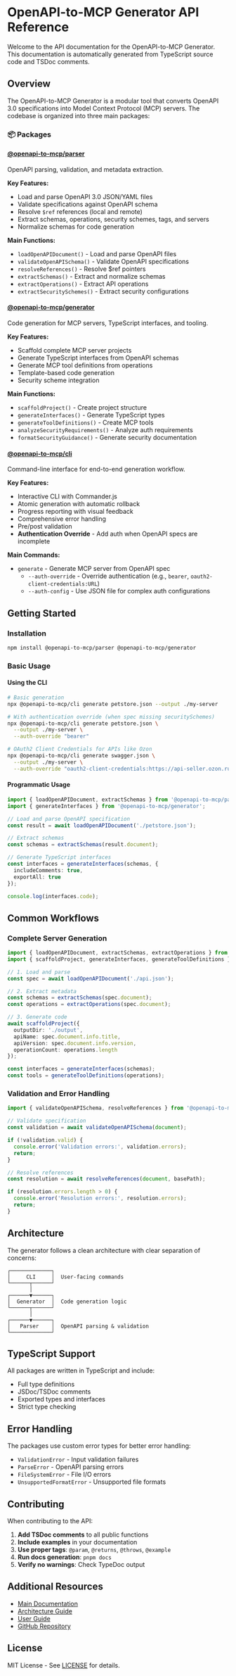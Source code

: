 # OpenAPI-to-MCP Generator API Reference

Welcome to the API documentation for the OpenAPI-to-MCP Generator. This documentation is automatically generated from TypeScript source code and TSDoc comments.

## Overview

The OpenAPI-to-MCP Generator is a modular tool that converts OpenAPI 3.0 specifications into Model Context Protocol (MCP) servers. The codebase is organized into three main packages:

### 📦 Packages

#### [@openapi-to-mcp/parser](./modules/_openapi_to_mcp_parser.md)
OpenAPI parsing, validation, and metadata extraction.

**Key Features:**
- Load and parse OpenAPI 3.0 JSON/YAML files
- Validate specifications against OpenAPI schema
- Resolve `$ref` references (local and remote)
- Extract schemas, operations, security schemes, tags, and servers
- Normalize schemas for code generation

**Main Functions:**
- `loadOpenAPIDocument()` - Load and parse OpenAPI files
- `validateOpenAPISchema()` - Validate OpenAPI specifications
- `resolveReferences()` - Resolve $ref pointers
- `extractSchemas()` - Extract and normalize schemas
- `extractOperations()` - Extract API operations
- `extractSecuritySchemes()` - Extract security configurations

#### [@openapi-to-mcp/generator](./modules/_openapi_to_mcp_generator.md)
Code generation for MCP servers, TypeScript interfaces, and tooling.

**Key Features:**
- Scaffold complete MCP server projects
- Generate TypeScript interfaces from OpenAPI schemas
- Generate MCP tool definitions from operations
- Template-based code generation
- Security scheme integration

**Main Functions:**
- `scaffoldProject()` - Create project structure
- `generateInterfaces()` - Generate TypeScript types
- `generateToolDefinitions()` - Create MCP tools
- `analyzeSecurityRequirements()` - Analyze auth requirements
- `formatSecurityGuidance()` - Generate security documentation

#### [@openapi-to-mcp/cli](./modules/_openapi_to_mcp_cli.md)
Command-line interface for end-to-end generation workflow.

**Key Features:**
- Interactive CLI with Commander.js
- Atomic generation with automatic rollback
- Progress reporting with visual feedback
- Comprehensive error handling
- Pre/post validation
- **Authentication Override** - Add auth when OpenAPI specs are incomplete

**Main Commands:**
- `generate` - Generate MCP server from OpenAPI spec
  - `--auth-override` - Override authentication (e.g., `bearer`, `oauth2-client-credentials:URL`)
  - `--auth-config` - Use JSON file for complex auth configurations

## Getting Started

### Installation

```bash
npm install @openapi-to-mcp/parser @openapi-to-mcp/generator
```

### Basic Usage

#### Using the CLI

```bash
# Basic generation
npx @openapi-to-mcp/cli generate petstore.json --output ./my-server

# With authentication override (when spec missing securitySchemes)
npx @openapi-to-mcp/cli generate petstore.json \
  --output ./my-server \
  --auth-override "bearer"

# OAuth2 Client Credentials for APIs like Ozon
npx @openapi-to-mcp/cli generate swagger.json \
  --output ./my-server \
  --auth-override "oauth2-client-credentials:https://api-seller.ozon.ru/oauth/token"
```

#### Programmatic Usage

```typescript
import { loadOpenAPIDocument, extractSchemas } from '@openapi-to-mcp/parser';
import { generateInterfaces } from '@openapi-to-mcp/generator';

// Load and parse OpenAPI specification
const result = await loadOpenAPIDocument('./petstore.json');

// Extract schemas
const schemas = extractSchemas(result.document);

// Generate TypeScript interfaces
const interfaces = generateInterfaces(schemas, {
  includeComments: true,
  exportAll: true
});

console.log(interfaces.code);
```

## Common Workflows

### Complete Server Generation

```typescript
import { loadOpenAPIDocument, extractSchemas, extractOperations } from '@openapi-to-mcp/parser';
import { scaffoldProject, generateInterfaces, generateToolDefinitions } from '@openapi-to-mcp/generator';

// 1. Load and parse
const spec = await loadOpenAPIDocument('./api.json');

// 2. Extract metadata
const schemas = extractSchemas(spec.document);
const operations = extractOperations(spec.document);

// 3. Generate code
await scaffoldProject({
  outputDir: './output',
  apiName: spec.document.info.title,
  apiVersion: spec.document.info.version,
  operationCount: operations.length
});

const interfaces = generateInterfaces(schemas);
const tools = generateToolDefinitions(operations);
```

### Validation and Error Handling

```typescript
import { validateOpenAPISchema, resolveReferences } from '@openapi-to-mcp/parser';

// Validate specification
const validation = await validateOpenAPISchema(document);

if (!validation.valid) {
  console.error('Validation errors:', validation.errors);
  return;
}

// Resolve references
const resolution = await resolveReferences(document, basePath);

if (resolution.errors.length > 0) {
  console.error('Resolution errors:', resolution.errors);
  return;
}
```

## Architecture

The generator follows a clean architecture with clear separation of concerns:

```
┌─────────────┐
│     CLI     │  User-facing commands
└──────┬──────┘
       │
┌──────▼──────┐
│  Generator  │  Code generation logic
└──────┬──────┘
       │
┌──────▼──────┐
│   Parser    │  OpenAPI parsing & validation
└─────────────┘
```

## TypeScript Support

All packages are written in TypeScript and include:
- Full type definitions
- JSDoc/TSDoc comments
- Exported types and interfaces
- Strict type checking

## Error Handling

The packages use custom error types for better error handling:

- `ValidationError` - Input validation failures
- `ParseError` - OpenAPI parsing errors
- `FileSystemError` - File I/O errors
- `UnsupportedFormatError` - Unsupported file formats

## Contributing

When contributing to the API:

1. **Add TSDoc comments** to all public functions
2. **Include examples** in your documentation
3. **Use proper tags**: `@param`, `@returns`, `@throws`, `@example`
4. **Run docs generation**: `pnpm docs`
5. **Verify no warnings**: Check TypeDoc output

## Additional Resources

- [Main Documentation](../../README.md)
- [Architecture Guide](../architecture/)
- [User Guide](../guides/)
- [GitHub Repository](https://github.com/your-org/openapi-to-mcp)

## License

MIT License - See [LICENSE](../../LICENSE) for details.
